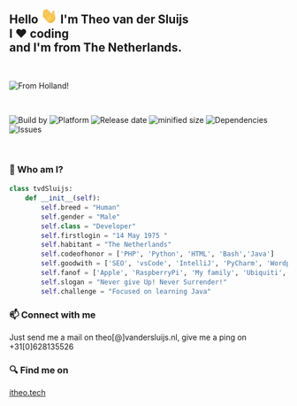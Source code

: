 <h2>
    Hello <img src="https://raw.githubusercontent.com/tvdsluijs/tvdsluijs/main/wave.gif" width="30px"> I'm Theo van der Sluijs <br/>
    I ❤️ coding  <br/>
    and I'm from The Netherlands.
</h2>
<br/>

![From Holland!](https://itheo.nl/wp-content/uploads/2021/02/background-vandersluijs.jpg)

<br/>

![Build by](https://img.shields.io/badge/Build-By%202-yellow) ![Platform](https://img.shields.io/badge/Platform-Human%201.0-blue) ![Release date](https://img.shields.io/badge/Release%20date-14%20May%201975-orange) ![minified size](https://img.shields.io/badge/minified%20size-1.70mtr-brightgreen) ![Dependencies](https://img.shields.io/badge/Dependencies-Wife%20%26%20Kids-red) ![Issues](https://img.shields.io/badge/Issues-Some-green)

<br/>

### 🚀 Who am I?

```python
class tvdSluijs:
    def __init__(self):
        self.breed = "Human"
        self.gender = "Male"
        self.class = "Developer"
        self.firstlogin = "14 May 1975 "
        self.habitant = "The Netherlands"
        self.codeofhonor = ['PHP', 'Python', 'HTML', 'Bash','Java']
        self.goodwith = ['SEO', 'vsCode', 'IntelliJ', 'PyCharm', 'Wordpress', 'Divi']
        self.fanof = ['Apple', 'RaspberryPi', 'My family', 'Ubiquiti', 'Star Trek']
        self.slogan = "Never give Up! Never Surrender!"
        self.challenge = "Focused on learning Java"
```

### 📫 Connect with me


Just send me a mail on theo[@]vandersluijs.nl, give me a ping on +31[0]628135526


### 🔍 Find me on

[itheo.tech](https://itheo.tech)
